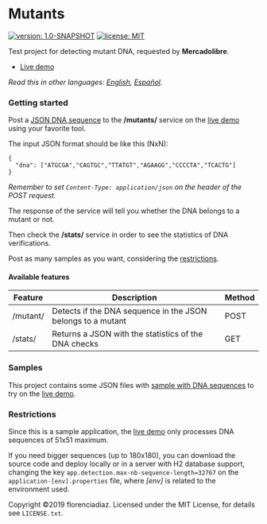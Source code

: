 # Mutants
[![version: 1.0-SNAPSHOT](https://img.shields.io/badge/version-1.0-orange.svg)](https://github.com/florenciadiaz/mutants/tree/master)
[![license: MIT](https://img.shields.io/badge/license-MIT-yellow.svg)](https://opensource.org/licenses/MIT)

Test project for detecting mutant DNA, requested by **Mercadolibre**. 

* [Live demo](https://meli-mutants-test.herokuapp.com)

*Read this in other languages: [English](README.md), [Español](README.es.md).*
 
### Getting started

Post a [JSON DNA sequence](#samples) to the **/mutants/** service on the [live demo](https://meli-mutants-test.herokuapp.com) using your favorite tool.

The input JSON format should be like this (NxN):  
```
{
  "dna": ["ATGCGA","CAGTGC","TTATGT","AGAAGG","CCCCTA","TCACTG"]
}
```
*Remember to set ```Content-Type: application/json``` on the header of the POST request.*

The response of the service will tell you whether the DNA belongs to a mutant or not.

Then check the **/stats/** service in order to see the statistics of DNA verifications.

Post as many samples as you want, considering the [restrictions](#restrictions).

#### Available features

| Feature      | Description                                                   | Method       |
|--------------|---------------------------------------------------------------|--------------|
| /mutant/     | Detects if the DNA sequence in the JSON belongs to a mutant   |     POST     |
| /stats/      | Returns a JSON with the statistics of the DNA checks          |     GET      |

### Samples
This project contains some JSON files with [sample with DNA sequences](https://github.com/florenciadiaz/mutants/tree/master/src/test/resources/samples/integration) to try on the [live demo](https://meli-mutants-test.herokuapp.com). 

### Restrictions
Since this is a sample application, the [live demo](https://meli-mutants-test.herokuapp.com) only processes DNA sequences of 51x51 maximum.

If you need bigger sequences (up to 180x180), you can download the source code and deploy locally or in a server with H2 database support, 
changing the key ```app.detection.max-nb-sequence-length=32767``` on the `application-[env].properties` file, where _[env]_ is related to the environment used. 

Copyright &copy;2019 florenciadiaz. Licensed under the MIT License, for details see `LICENSE.txt`.